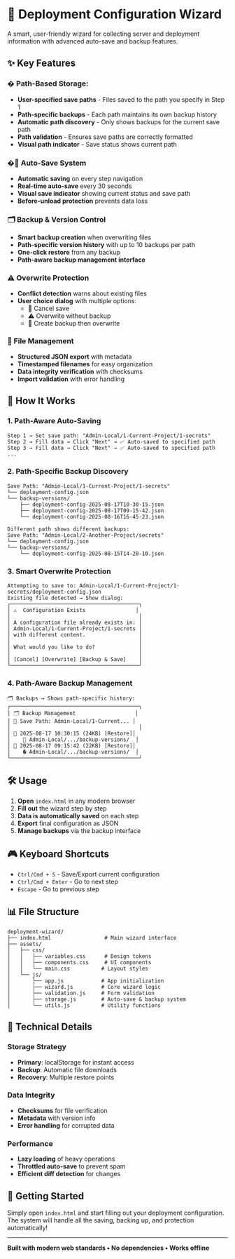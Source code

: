 # 🚀 Deployment Configuration Wizard

A smart, user-friendly wizard for collecting server and deployment information with advanced auto-save and backup features.

## ✨ Key Features

### � Path-Based Storage:

-   **User-specified save paths** - Files saved to the path you specify in Step 1
-   **Path-specific backups** - Each path maintains its own backup history
-   **Automatic path discovery** - Only shows backups for the current save path
-   **Path validation** - Ensures save paths are correctly formatted
-   **Visual path indicator** - Save status shows current path

### �🔄 Auto-Save System

-   **Automatic saving** on every step navigation
-   **Real-time auto-save** every 30 seconds
-   **Visual save indicator** showing current status and save path
-   **Before-unload protection** prevents data loss

### 🗂️ Backup & Version Control

-   **Smart backup creation** when overwriting files
-   **Path-specific version history** with up to 10 backups per path
-   **One-click restore** from any backup
-   **Path-aware backup management interface**

### ⚠️ Overwrite Protection

-   **Conflict detection** warns about existing files
-   **User choice dialog** with multiple options:
    -   🚫 Cancel save
    -   ⚠️ Overwrite without backup
    -   💾 Create backup then overwrite

### 📁 File Management

-   **Structured JSON export** with metadata
-   **Timestamped filenames** for easy organization
-   **Data integrity verification** with checksums
-   **Import validation** with error handling

## 🎯 How It Works

### 1. Path-Aware Auto-Saving

```
Step 1 → Set save path: "Admin-Local/1-Current-Project/1-secrets"
Step 2 → Fill data → Click "Next" → ✅ Auto-saved to specified path
Step 3 → Fill data → Click "Next" → ✅ Auto-saved to specified path
...
```

### 2. Path-Specific Backup Discovery

```
Save Path: "Admin-Local/1-Current-Project/1-secrets"
└── deployment-config.json
└── backup-versions/
    ├── deployment-config-2025-08-17T10-30-15.json
    ├── deployment-config-2025-08-17T09-15-42.json
    └── deployment-config-2025-08-16T16-45-23.json

Different path shows different backups:
Save Path: "Admin-Local/2-Another-Project/secrets"
└── deployment-config.json
└── backup-versions/
    └── deployment-config-2025-08-15T14-20-10.json
```

### 3. Smart Overwrite Protection

```
Attempting to save to: Admin-Local/1-Current-Project/1-secrets/deployment-config.json
Existing file detected → Show dialog:
┌─────────────────────────────────────────┐
│ ⚠️  Configuration Exists                │
│                                         │
│ A configuration file already exists in: │
│ Admin-Local/1-Current-Project/1-secrets │
│ with different content.                 │
│                                         │
│ What would you like to do?              │
│                                         │
│ [Cancel] [Overwrite] [Backup & Save]    │
└─────────────────────────────────────────┘
```

### 4. Path-Aware Backup Management

```
🗂️ Backups → Shows path-specific history:
┌─────────────────────────────────────────┐
│ 🗂️ Backup Management                   │
│ 📁 Save Path: Admin-Local/1-Current... │
│                                         │
│ 📅 2025-08-17 10:30:15 (24KB) [Restore]│
│    📁 Admin-Local/.../backup-versions/  │
│ 📅 2025-08-17 09:15:42 (22KB) [Restore]│
│    � Admin-Local/.../backup-versions/  │
└─────────────────────────────────────────┘
```

## 🛠️ Usage

1. **Open** `index.html` in any modern browser
2. **Fill out** the wizard step by step
3. **Data is automatically saved** on each step
4. **Export** final configuration as JSON
5. **Manage backups** via the backup interface

## 🎮 Keyboard Shortcuts

-   `Ctrl/Cmd + S` - Save/Export current configuration
-   `Ctrl/Cmd + Enter` - Go to next step
-   `Escape` - Go to previous step

## 📊 File Structure

```
deployment-wizard/
├── index.html                 # Main wizard interface
├── assets/
│   ├── css/
│   │   ├── variables.css      # Design tokens
│   │   ├── components.css     # UI components
│   │   └── main.css          # Layout styles
│   └── js/
│       ├── app.js            # App initialization
│       ├── wizard.js         # Core wizard logic
│       ├── validation.js     # Form validation
│       ├── storage.js        # Auto-save & backup system
│       └── utils.js          # Utility functions
```

## 🔧 Technical Details

### Storage Strategy

-   **Primary**: localStorage for instant access
-   **Backup**: Automatic file downloads
-   **Recovery**: Multiple restore points

### Data Integrity

-   **Checksums** for file verification
-   **Metadata** with version info
-   **Error handling** for corrupted data

### Performance

-   **Lazy loading** of heavy operations
-   **Throttled auto-save** to prevent spam
-   **Efficient diff detection** for changes

## 🚀 Getting Started

Simply open `index.html` and start filling out your deployment configuration. The system will handle all the saving, backing up, and protection automatically!

---

**Built with modern web standards • No dependencies • Works offline**
